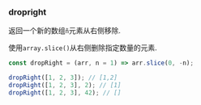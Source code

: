 ### dropright

返回一个新的数组`ñ`元素从右侧移除. 

使用`array.slice()`从右侧删除指定数量的元素. 

```js
const dropRight = (arr, n = 1) => arr.slice(0, -n);
```

```js
dropRight([1, 2, 3]); // [1,2]
dropRight([1, 2, 3], 2); // [1]
dropRight([1, 2, 3], 42); // []
```